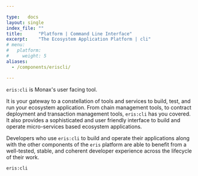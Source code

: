 ```yaml
---

type:   docs
layout: single
index_file: ""
title:      "Platform | Command Line Interface"
excerpt:    "The Ecosystem Application Platform | cli"
# menu:
#   platform:
#     weight: 5
aliases:
  - /components/eriscli/

---
```


`eris:cli` is Monax's user facing tool.

It is your gateway to a constellation of tools and services to build, test, and run your ecosystem application. From chain management tools, to contract deployment and transaction management tools, `eris:cli` has you covered. It also provides a sophisticated and user friendly interface to build and operate micro-services based ecosystem applications.

Developers who use `eris:cli` to build and operate their applications along with the other components of the `eris` platform are able to benefit from a well-tested, stable, and coherent developer experience across the lifecycle of their work.

`eris:cli`